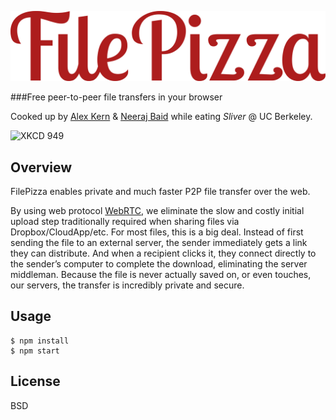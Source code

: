![wordmark](static/images/wordmark.png)

###Free peer-to-peer file transfers in your browser

Cooked up by [Alex Kern](http://kern.io) & [Neeraj Baid](http://neeraj.io) while eating *Sliver* @ UC Berkeley.

![XKCD 949](http://imgs.xkcd.com/comics/file_transfer.png)

## Overview

FilePizza enables private and much faster P2P file transfer over the web.

By using web protocol [WebRTC](http://www.webrtc.org), we eliminate the slow and costly initial upload step traditionally required when sharing files via Dropbox/CloudApp/etc. For most files, this is a big deal. Instead of first sending the file to an external server, the sender immediately gets a link they can distribute. And when a recipient clicks it, they connect directly to the sender’s computer to complete the download, eliminating the server middleman. Because the file is never actually saved on, or even touches, our servers, the transfer is incredibly private and secure.

## Usage

    $ npm install
    $ npm start

## License

BSD
